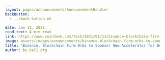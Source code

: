 ```yaml
---
layout: pages/announcements/AnnouncementHandler
backButton:
  - ../back-button.md

date: Jan 11, 2021
read_text: 4 min read
link: https://www.coindesk.com/tech/2021/01/11/binance-blockchain-firm-orbs-to-sponsor-new-accelerator-for-defi-innovation/
image: assets/images/announcements/binance-blockchain-firm-orbs-to-sponsor-new-accelerator-for-defi-innovation.jpeg
title: "Binance, Blockchain Firm Orbs to Sponsor New Accelerator for DeFi Innovation"
author: by DeFi.org
---
```

